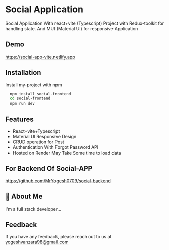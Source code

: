 
# Social Application

Social Application With react+vite (Typescript) Project with Redux-toolkit for handling state. And MUI (Material UI) for responsive Application

## Demo

https://social-app-vite.netlify.app

## Installation

Install my-project with npm

```bash
  npm install social-frontend
  cd social-frontend
  npm run dev
```

## Features

- React+vite+Typescript
- Material UI Responsive Design
- CRUD operation for Post 
- Authentication With Forgot Password API
- Hosted on Render May Take Some time to load data

## For Backend Of Social-APP

https://github.com/MrYogesh0709/social-backend

## 🚀 About Me

I'm a full stack developer...

## Feedback

If you have any feedback, please reach out to us at yogeshvanzara98@gmail.com

